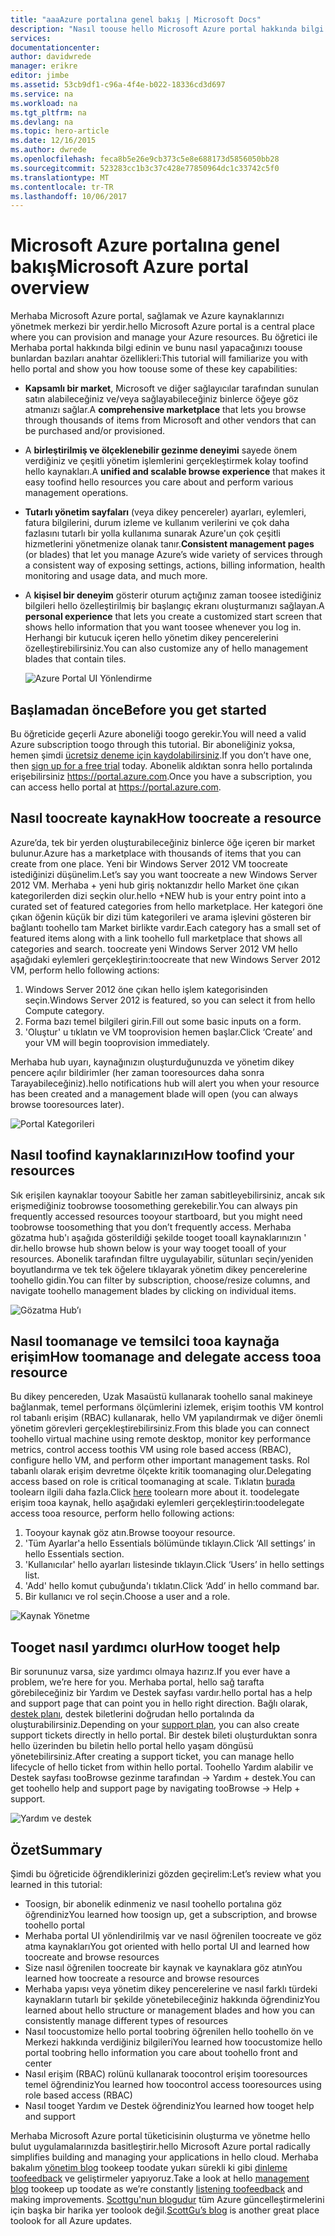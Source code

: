 ```yaml
---
title: "aaaAzure portalına genel bakış | Microsoft Docs"
description: "Nasıl toouse hello Microsoft Azure portal hakkında bilgi edinin."
services: 
documentationcenter: 
author: davidwrede
manager: erikre
editor: jimbe
ms.assetid: 53cb9df1-c96a-4f4e-b022-18336cd3d697
ms.service: na
ms.workload: na
ms.tgt_pltfrm: na
ms.devlang: na
ms.topic: hero-article
ms.date: 12/16/2015
ms.author: dwrede
ms.openlocfilehash: feca8b5e26e9cb373c5e8e688173d5856050bb28
ms.sourcegitcommit: 523283cc1b3c37c428e77850964dc1c33742c5f0
ms.translationtype: MT
ms.contentlocale: tr-TR
ms.lasthandoff: 10/06/2017
---
```

# <a name="microsoft-azure-portal-overview"></a><span data-ttu-id="105e9-103">Microsoft Azure portalına genel bakış</span><span class="sxs-lookup"><span data-stu-id="105e9-103">Microsoft Azure portal overview</span></span>
<span data-ttu-id="105e9-104">Merhaba Microsoft Azure portal, sağlamak ve Azure kaynaklarınızı yönetmek merkezi bir yerdir.</span><span class="sxs-lookup"><span data-stu-id="105e9-104">hello Microsoft Azure portal is a central place where you can provision and manage your Azure resources.</span></span>  <span data-ttu-id="105e9-105">Bu öğretici ile Merhaba portal hakkında bilgi edinin ve bunu nasıl yapacağınızı toouse bunlardan bazıları anahtar özellikleri:</span><span class="sxs-lookup"><span data-stu-id="105e9-105">This tutorial will familiarize you with hello portal and show you how toouse some of these key capabilities:</span></span>

* <span data-ttu-id="105e9-106">**Kapsamlı bir market**, Microsoft ve diğer sağlayıcılar tarafından sunulan satın alabileceğiniz ve/veya sağlayabileceğiniz binlerce öğeye göz atmanızı sağlar.</span><span class="sxs-lookup"><span data-stu-id="105e9-106">A **comprehensive marketplace** that lets you browse through thousands of items from Microsoft and other vendors that can be purchased and/or provisioned.</span></span>
* <span data-ttu-id="105e9-107">A **birleştirilmiş ve ölçeklenebilir gezinme deneyimi** sayede önem verdiğiniz ve çeşitli yönetim işlemlerini gerçekleştirmek kolay toofind hello kaynakları.</span><span class="sxs-lookup"><span data-stu-id="105e9-107">A **unified and scalable browse experience** that makes it easy toofind hello resources you care about and perform various management operations.</span></span>
* <span data-ttu-id="105e9-108">**Tutarlı yönetim sayfaları** (veya dikey pencereler) ayarları, eylemleri, fatura bilgilerini, durum izleme ve kullanım verilerini ve çok daha fazlasını tutarlı bir yolla kullanıma sunarak Azure'un çok çeşitli hizmetlerini yönetmenize olanak tanır.</span><span class="sxs-lookup"><span data-stu-id="105e9-108">**Consistent management pages** (or blades) that let you manage Azure’s wide variety of services through a consistent way of exposing settings, actions, billing information, health monitoring and usage data, and much more.</span></span>
* <span data-ttu-id="105e9-109">A **kişisel bir deneyim** gösterir oturum açtığınız zaman toosee istediğiniz bilgileri hello özelleştirilmiş bir başlangıç ekranı oluşturmanızı sağlayan.</span><span class="sxs-lookup"><span data-stu-id="105e9-109">A **personal experience** that lets you create a customized start screen that shows hello information that you want toosee whenever you log in.</span></span>  <span data-ttu-id="105e9-110">Herhangi bir kutucuk içeren hello yönetim dikey pencerelerini özelleştirebilirsiniz.</span><span class="sxs-lookup"><span data-stu-id="105e9-110">You can also customize any of hello management blades that contain tiles.</span></span>
  
  ![Azure Portal UI Yönlendirme][UIOrientation]

## <a name="before-you-get-started"></a><span data-ttu-id="105e9-112">Başlamadan önce</span><span class="sxs-lookup"><span data-stu-id="105e9-112">Before you get started</span></span>
<span data-ttu-id="105e9-113">Bu öğreticide geçerli Azure aboneliği toogo gerekir.</span><span class="sxs-lookup"><span data-stu-id="105e9-113">You will need a valid Azure subscription toogo through this tutorial.</span></span>  <span data-ttu-id="105e9-114">Bir aboneliğiniz yoksa, hemen şimdi [ücretsiz deneme için kaydolabilirsiniz](https://azure.microsoft.com/pricing/free-trial/).</span><span class="sxs-lookup"><span data-stu-id="105e9-114">If you don’t have one, then [sign up for a free trial](https://azure.microsoft.com/pricing/free-trial/) today.</span></span>  <span data-ttu-id="105e9-115">Abonelik aldıktan sonra hello portalında erişebilirsiniz <https://portal.azure.com>.</span><span class="sxs-lookup"><span data-stu-id="105e9-115">Once you have a subscription, you can access hello portal at <https://portal.azure.com>.</span></span>

## <a name="how-toocreate-a-resource"></a><span data-ttu-id="105e9-116">Nasıl toocreate kaynak</span><span class="sxs-lookup"><span data-stu-id="105e9-116">How toocreate a resource</span></span>
<span data-ttu-id="105e9-117">Azure’da, tek bir yerden oluşturabileceğiniz binlerce öğe içeren bir market bulunur.</span><span class="sxs-lookup"><span data-stu-id="105e9-117">Azure has a marketplace with thousands of items that you can create from one place.</span></span>  <span data-ttu-id="105e9-118">Yeni bir Windows Server 2012 VM toocreate istediğinizi düşünelim.</span><span class="sxs-lookup"><span data-stu-id="105e9-118">Let’s say you want toocreate a new Windows Server 2012 VM.</span></span>  <span data-ttu-id="105e9-119">Merhaba + yeni hub giriş noktanızdır hello Market öne çıkan kategorilerden dizi seçkin olur.</span><span class="sxs-lookup"><span data-stu-id="105e9-119">hello +NEW hub is your entry point into a curated set of featured categories from hello marketplace.</span></span>  <span data-ttu-id="105e9-120">Her kategori öne çıkan öğenin küçük bir dizi tüm kategorileri ve arama işlevini gösteren bir bağlantı toohello tam Market birlikte vardır.</span><span class="sxs-lookup"><span data-stu-id="105e9-120">Each category has a small set of featured items along with a link toohello full marketplace that shows all categories and search.</span></span> <span data-ttu-id="105e9-121">toocreate yeni Windows Server 2012 VM hello aşağıdaki eylemleri gerçekleştirin:</span><span class="sxs-lookup"><span data-stu-id="105e9-121">toocreate that new Windows Server 2012 VM, perform hello following actions:</span></span>  

1. <span data-ttu-id="105e9-122">Windows Server 2012 öne çıkan hello işlem kategorisinden seçin.</span><span class="sxs-lookup"><span data-stu-id="105e9-122">Windows Server 2012 is featured, so you can select it from hello Compute category.</span></span>  
2. <span data-ttu-id="105e9-123">Forma bazı temel bilgileri girin.</span><span class="sxs-lookup"><span data-stu-id="105e9-123">Fill out some basic inputs on a form.</span></span>
3. <span data-ttu-id="105e9-124">'Oluştur' u tıklatın ve VM tooprovision hemen başlar.</span><span class="sxs-lookup"><span data-stu-id="105e9-124">Click ‘Create’ and your VM will begin tooprovision immediately.</span></span>

<span data-ttu-id="105e9-125">Merhaba hub uyarı, kaynağınızın oluşturduğunuzda ve yönetim dikey pencere açılır bildirimler (her zaman tooresources daha sonra Tarayabileceğiniz).</span><span class="sxs-lookup"><span data-stu-id="105e9-125">hello notifications hub will alert you when your resource has been created and a management blade will open (you can always browse tooresources later).</span></span>

![Portal Kategorileri][PortalCategories]

## <a name="how-toofind-your-resources"></a><span data-ttu-id="105e9-127">Nasıl toofind kaynaklarınızı</span><span class="sxs-lookup"><span data-stu-id="105e9-127">How toofind your resources</span></span>
<span data-ttu-id="105e9-128">Sık erişilen kaynaklar tooyour Sabitle her zaman sabitleyebilirsiniz, ancak sık erişmediğiniz toobrowse toosomething gerekebilir.</span><span class="sxs-lookup"><span data-stu-id="105e9-128">You can always pin frequently accessed resources tooyour startboard, but you might need toobrowse toosomething that you don’t frequently access.</span></span>  <span data-ttu-id="105e9-129">Merhaba gözatma hub'ı aşağıda gösterildiği şekilde tooget tooall kaynaklarınızın ' dir.</span><span class="sxs-lookup"><span data-stu-id="105e9-129">hello browse hub shown below is your way tooget tooall of your resources.</span></span>  <span data-ttu-id="105e9-130">Abonelik tarafından filtre uygulayabilir, sütunları seçin/yeniden boyutlandırma ve tek tek öğelere tıklayarak yönetim dikey pencerelerine toohello gidin.</span><span class="sxs-lookup"><span data-stu-id="105e9-130">You can filter by subscription, choose/resize columns, and navigate toohello management blades by clicking on individual items.</span></span>

![Gözatma Hub’ı][BrowseHub]

## <a name="how-toomanage-and-delegate-access-tooa-resource"></a><span data-ttu-id="105e9-132">Nasıl toomanage ve temsilci tooa kaynağa erişim</span><span class="sxs-lookup"><span data-stu-id="105e9-132">How toomanage and delegate access tooa resource</span></span>
<span data-ttu-id="105e9-133">Bu dikey pencereden, Uzak Masaüstü kullanarak toohello sanal makineye bağlanmak, temel performans ölçümlerini izlemek, erişim toothis VM kontrol rol tabanlı erişim (RBAC) kullanarak, hello VM yapılandırmak ve diğer önemli yönetim görevleri gerçekleştirebilirsiniz.</span><span class="sxs-lookup"><span data-stu-id="105e9-133">From this blade you can connect toohello virtual machine using remote desktop, monitor key performance metrics, control access toothis VM using role based access (RBAC), configure hello VM, and perform other important management tasks.</span></span>  <span data-ttu-id="105e9-134">Rol tabanlı olarak erişim devretme ölçekte kritik toomanaging olur.</span><span class="sxs-lookup"><span data-stu-id="105e9-134">Delegating access based on role is critical toomanaging at scale.</span></span>  <span data-ttu-id="105e9-135">Tıklatın [burada](active-directory/role-based-access-control-configure.md) toolearn ilgili daha fazla.</span><span class="sxs-lookup"><span data-stu-id="105e9-135">Click [here](active-directory/role-based-access-control-configure.md) toolearn more about it.</span></span> <span data-ttu-id="105e9-136">toodelegate erişim tooa kaynak, hello aşağıdaki eylemleri gerçekleştirin:</span><span class="sxs-lookup"><span data-stu-id="105e9-136">toodelegate access tooa resource, perform hello following actions:</span></span>

1. <span data-ttu-id="105e9-137">Tooyour kaynak göz atın.</span><span class="sxs-lookup"><span data-stu-id="105e9-137">Browse tooyour resource.</span></span>
2. <span data-ttu-id="105e9-138">'Tüm Ayarlar'a hello Essentials bölümünde tıklayın.</span><span class="sxs-lookup"><span data-stu-id="105e9-138">Click ‘All settings’ in hello Essentials section.</span></span>
3. <span data-ttu-id="105e9-139">'Kullanıcılar' hello ayarları listesinde tıklayın.</span><span class="sxs-lookup"><span data-stu-id="105e9-139">Click ‘Users’ in hello settings list.</span></span>
4. <span data-ttu-id="105e9-140">'Add' hello komut çubuğunda'ı tıklatın.</span><span class="sxs-lookup"><span data-stu-id="105e9-140">Click ‘Add’ in hello command bar.</span></span>
5. <span data-ttu-id="105e9-141">Bir kullanıcı ve rol seçin.</span><span class="sxs-lookup"><span data-stu-id="105e9-141">Choose a user and a role.</span></span>

![Kaynak Yönetme][ManageResource]

## <a name="how-tooget-help"></a><span data-ttu-id="105e9-143">Tooget nasıl yardımcı olur</span><span class="sxs-lookup"><span data-stu-id="105e9-143">How tooget help</span></span>
<span data-ttu-id="105e9-144">Bir sorununuz varsa, size yardımcı olmaya hazırız.</span><span class="sxs-lookup"><span data-stu-id="105e9-144">If you ever have a problem, we’re here for you.</span></span>  <span data-ttu-id="105e9-145">Merhaba portal, hello sağ tarafta görebileceğiniz bir Yardım ve Destek sayfası vardır.</span><span class="sxs-lookup"><span data-stu-id="105e9-145">hello portal has a help and support page that can point you in hello right direction.</span></span>  <span data-ttu-id="105e9-146">Bağlı olarak, [destek planı](https://azure.microsoft.com/support/plans/), destek biletlerini doğrudan hello portalında da oluşturabilirsiniz.</span><span class="sxs-lookup"><span data-stu-id="105e9-146">Depending on your [support plan](https://azure.microsoft.com/support/plans/), you can also create support tickets directly in hello portal.</span></span>  <span data-ttu-id="105e9-147">Bir destek bileti oluşturduktan sonra hello üzerinden bu biletin hello portal hello yaşam döngüsü yönetebilirsiniz.</span><span class="sxs-lookup"><span data-stu-id="105e9-147">After creating a support ticket, you can manage hello lifecycle of hello ticket from within hello portal.</span></span> <span data-ttu-id="105e9-148">Toohello Yardım alabilir ve Destek sayfası tooBrowse gezinme tarafından -> Yardım + destek.</span><span class="sxs-lookup"><span data-stu-id="105e9-148">You can get toohello help and support page by navigating tooBrowse -> Help + support.</span></span>  

![Yardım ve destek][HelpSupport]

## <a name="summary"></a><span data-ttu-id="105e9-150">Özet</span><span class="sxs-lookup"><span data-stu-id="105e9-150">Summary</span></span>
<span data-ttu-id="105e9-151">Şimdi bu öğreticide öğrendiklerinizi gözden geçirelim:</span><span class="sxs-lookup"><span data-stu-id="105e9-151">Let’s review what you learned in this tutorial:</span></span>

* <span data-ttu-id="105e9-152">Toosign, bir abonelik edinmeniz ve nasıl toohello portalına göz öğrendiniz</span><span class="sxs-lookup"><span data-stu-id="105e9-152">You learned how toosign up, get a subscription, and browse toohello portal</span></span>
* <span data-ttu-id="105e9-153">Merhaba portal UI yönlendirilmiş var ve nasıl öğrenilen toocreate ve göz atma kaynakları</span><span class="sxs-lookup"><span data-stu-id="105e9-153">You got oriented with hello portal UI and learned how toocreate and browse resources</span></span>
* <span data-ttu-id="105e9-154">Size nasıl öğrenilen toocreate bir kaynak ve kaynaklara göz atın</span><span class="sxs-lookup"><span data-stu-id="105e9-154">You learned how toocreate a resource and browse resources</span></span>
* <span data-ttu-id="105e9-155">Merhaba yapısı veya yönetim dikey pencerelerine ve nasıl farklı türdeki kaynakların tutarlı bir şekilde yönetebileceğiniz hakkında öğrendiniz</span><span class="sxs-lookup"><span data-stu-id="105e9-155">You learned about hello structure or management blades and how you can consistently manage different types of resources</span></span>
* <span data-ttu-id="105e9-156">Nasıl toocustomize hello portal toobring öğrenilen hello toohello ön ve Merkezi hakkında verdiğiniz bilgileri</span><span class="sxs-lookup"><span data-stu-id="105e9-156">You learned how toocustomize hello portal toobring hello information you care about toohello front and center</span></span>
* <span data-ttu-id="105e9-157">Nasıl erişim (RBAC) rolünü kullanarak toocontrol erişim tooresources temel öğrendiniz</span><span class="sxs-lookup"><span data-stu-id="105e9-157">You learned how toocontrol access tooresources using role based access (RBAC)</span></span>
* <span data-ttu-id="105e9-158">Nasıl tooget Yardım ve Destek öğrendiniz</span><span class="sxs-lookup"><span data-stu-id="105e9-158">You learned how tooget help and support</span></span>

<span data-ttu-id="105e9-159">Merhaba Microsoft Azure portal tüketicisinin oluşturma ve yönetme hello bulut uygulamalarınızda basitleştirir.</span><span class="sxs-lookup"><span data-stu-id="105e9-159">hello Microsoft Azure portal radically simplifies building and managing your applications in hello cloud.</span></span>  <span data-ttu-id="105e9-160">Merhaba bakalım [yönetim blog](https://azure.microsoft.com/blog/topics/management/) tookeep toodate yukarı sürekli ki gibi [dinleme toofeedback](https://feedback.azure.com/forums/223579-azure-preview-portal/) ve geliştirmeler yapıyoruz.</span><span class="sxs-lookup"><span data-stu-id="105e9-160">Take a look at hello [management blog](https://azure.microsoft.com/blog/topics/management/) tookeep up toodate as we’re constantly [listening toofeedback](https://feedback.azure.com/forums/223579-azure-preview-portal/) and making improvements.</span></span>  <span data-ttu-id="105e9-161">[Scottgu'nun blogudur](http://weblogs.asp.net/scottgu) tüm Azure güncelleştirmelerini için başka bir harika yer toolook değil.</span><span class="sxs-lookup"><span data-stu-id="105e9-161">[ScottGu’s blog](http://weblogs.asp.net/scottgu) is another great place toolook for all Azure updates.</span></span>

[UIOrientation]: ./media/azure-portal-how-to-use/azure_portal_1.png
[PortalCategories]: ./media/azure-portal-how-to-use/azure_portal_2.png
[BrowseHub]: ./media/azure-portal-how-to-use/azure_portal_3.png
[ManageResource]: ./media/azure-portal-how-to-use/azure_portal_4.png
[CustomizeBlades]: ./media/azure-portal-how-to-use/azure_portal_5.png
[HelpSupport]: ./media/azure-portal-how-to-use/azure_portal_6.png
